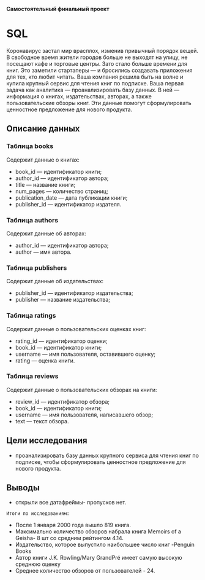 **Самостоятельный финальный проект**
# SQL
Коронавирус застал мир врасплох, изменив привычный порядок вещей. В
свободное время жители городов больше не выходят на улицу, не посещают кафе
и торговые центры. Зато стало больше времени для книг. Это заметили
стартаперы — и бросились создавать приложения для тех, кто любит читать.
Ваша компания решила быть на волне и купила крупный сервис для чтения книг
по подписке. Ваша первая задача как аналитика — проанализировать базу
данных.
В ней — информация о книгах, издательствах, авторах, а также пользовательские
обзоры книг. Эти данные помогут сформулировать ценностное предложение для
нового продукта.
## Описание данных 
### Таблица books
Содержит данные о книгах:
- book_id — идентификатор книги;
- author_id — идентификатор автора;
- title — название книги;
- num_pages — количество страниц;
- publication_date — дата публикации книги;
- publisher_id — идентификатор издателя.
### Таблица authors
Содержит данные об авторах:
- author_id — идентификатор автора;
- author — имя автора.
### Таблица publishers
Содержит данные об издательствах:
- publisher_id — идентификатор издательства;
- publisher — название издательства;
### Таблица ratings
Содержит данные о пользовательских оценках книг:
- rating_id — идентификатор оценки;
- book_id — идентификатор книги;
- username — имя пользователя, оставившего оценку;
- rating — оценка книги.
### Таблица reviews
Содержит данные о пользовательских обзорах на книги:
- review_id — идентификатор обзора;
- book_id — идентификатор книги;
- username — имя пользователя, написавшего обзор;
- text — текст обзора.
## Цели исследования
- проанализировать базу данных крупного сервиса для чтения книг по подписке, чтобы сформулировать ценностное предложение для нового продукта.
## Выводы
- открыли все датафреймы- пропусков нет.

`Итоги по исследованиям:`
- После 1 января 2000 года вышло 819 книга.
- Максимально количество обзоров набрала книга Memoirs of a Geisha- 8 шт со средним рейтингом 4.14.
- Издательство, которое выпустило наибольшее число книг -Penguin Books
- Автор книги J.K. Rowling/Mary GrandPré	имеет самую высокую среднюю оценку
- Среднее количество обзоров от пользователей - 24.
